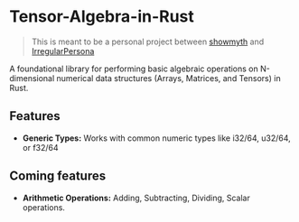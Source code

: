 # Tensor-Algebra-in-Rust

> This is meant to be a personal project between [showmyth](https://github.com/showmyth) and [IrregularPersona](https://github.com/IrregularPersona)

A foundational library for performing basic algebraic operations on N-dimensional numerical data structures (Arrays, Matrices, and Tensors) in Rust.

## Features

- **Generic Types:** Works with common numeric types like i32/64, u32/64, or f32/64

## Coming features

- **Arithmetic Operations:** Adding, Subtracting, Dividing, Scalar operations.

